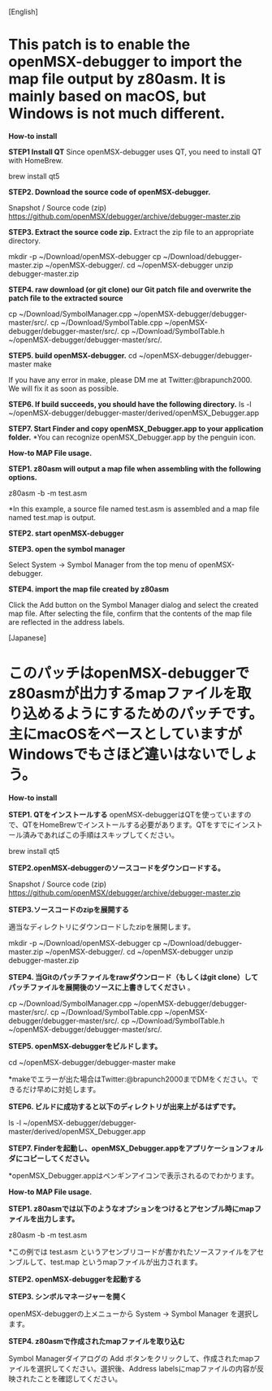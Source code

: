 
[English]

# This patch is to enable the openMSX-debugger to import the map file output by z80asm. It is mainly based on macOS, but Windows is not much different.

**How-to install**

**STEP1 Install QT**
Since openMSX-debugger uses QT, you need to install QT with HomeBrew.

brew install qt5

**STEP2. Download the source code of openMSX-debugger.**

Snapshot / Source code (zip)
https://github.com/openMSX/debugger/archive/debugger-master.zip

**STEP3. Extract the source code zip.**
Extract the zip file to an appropriate directory.

mkdir -p ~/Download/openMSX-debugger
cp ~/Download/debugger-master.zip ~/openMSX-debugger/.
cd ~/openMSX-debugger
unzip debugger-master.zip 

**STEP4. raw download (or git clone) our Git patch file and overwrite the patch file to the extracted source**

cp ~/Download/SymbolManager.cpp ~/openMSX-debugger/debugger-master/src/.
cp ~/Download/SymbolTable.cpp ~/openMSX-debugger/debugger-master/src/.
cp ~/Download/SymbolTable.h ~/openMSX-debugger/debugger-master/src/.

**STEP5. build openMSX-debugger.**
cd ~/openMSX-debugger/debugger-master
make

If you have any error in make, please DM me at Twitter:@brapunch2000. We will fix it as soon as possible.

**STEP6. If build succeeds, you should have the following directory.**
ls -l ~/openMSX-debugger/debugger-master/derived/openMSX_Debugger.app

**STEP7. Start Finder and copy openMSX_Debugger.app to your application folder.**
*You can recognize openMSX_Debugger.app by the penguin icon.

**How-to MAP File usage.**

**STEP1. z80asm will output a map file when assembling with the following options.**

z80asm -b -m test.asm

*In this example, a source file named test.asm is assembled and a map file named test.map is output.

**STEP2. start openMSX-debugger**

**STEP3. open the symbol manager**

Select System -> Symbol Manager from the top menu of openMSX-debugger.

**STEP4. import the map file created by z80asm**

Click the Add button on the Symbol Manager dialog and select the created map file. After selecting the file, confirm that the contents of the map file are reflected in the address labels.

[Japanese]

# このパッチはopenMSX-debuggerでz80asmが出力するmapファイルを取り込めるようにするためのパッチです。主にmacOSをベースとしていますがWindowsでもさほど違いはないでしょう。

**How-to install**

**STEP1. QTをインストールする**
openMSX-debuggerはQTを使っていますので、QTをHomeBrewでインストールする必要があります。QTをすでにインストール済みであればこの手順はスキップしてください。

brew install qt5

**STEP2.openMSX-debuggerのソースコードをダウンロードする。**

Snapshot / Source code (zip)
https://github.com/openMSX/debugger/archive/debugger-master.zip

**STEP3.ソースコードのzipを展開する**

適当なディレクトリにダウンロードしたzipを展開します。

mkdir -p ~/Download/openMSX-debugger
cp ~/Download/debugger-master.zip ~/openMSX-debugger/.
cd ~/openMSX-debugger
unzip debugger-master.zip 

**STEP4. 当Gitのパッチファイルをrawダウンロード（もしくはgit clone）してパッチファイルを展開後のソースに上書きしてください**
。

cp ~/Download/SymbolManager.cpp ~/openMSX-debugger/debugger-master/src/.
cp ~/Download/SymbolTable.cpp ~/openMSX-debugger/debugger-master/src/.
cp ~/Download/SymbolTable.h ~/openMSX-debugger/debugger-master/src/.

**STEP5. openMSX-debuggerをビルドします。**

cd ~/openMSX-debugger/debugger-master
make

*makeでエラーが出た場合はTwitter:@brapunch2000までDMをください。できるだけ早めに対処します。

**STEP6. ビルドに成功すると以下のディレクトリが出来上がるはずです。**

ls -l ~/openMSX-debugger/debugger-master/derived/openMSX_Debugger.app

**STEP7. Finderを起動し、openMSX_Debugger.appをアプリケーションフォルダにコピーしてください。**

*openMSX_Debugger.appはペンギンアイコンで表示されるのでわかります。

**How-to MAP File usage.**

**STEP1. z80asmでは以下のようなオプションをつけるとアセンブル時にmapファイルを出力します。**

z80asm -b -m test.asm

*この例では test.asm というアセンブリコードが書かれたソースファイルをアセンブルして、test.map というmapファイルが出力されます。

**STEP2. openMSX-debuggerを起動する**

**STEP3. シンボルマネージャーを開く**

openMSX-debuggerの上メニューから System -> Symbol Manager を選択します。

**STEP4. z80asmで作成されたmapファイルを取り込む**

Symbol Managerダイアログの Add ボタンをクリックして、作成されたmapファイルを選択してください。選択後、Address labelsにmapファイルの内容が反映されたことを確認してください。

